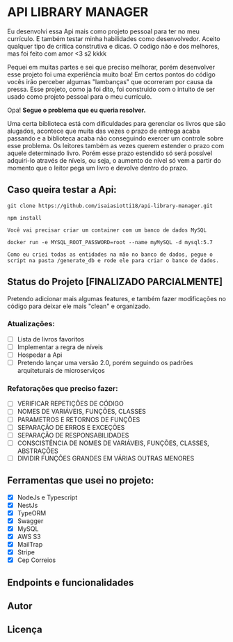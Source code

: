 # API LIBRARY MANAGER

Eu desenvolvi essa Api mais como projeto pessoal para ter no meu currículo. E também testar minha habilidades como desenvolvedor. Aceito qualquer tipo de critica construtiva e dicas. O codigo não e dos melhores, mas foi feito com amor <3 s2 kkkk

Pequei em muitas partes e sei que preciso melhorar, porém desenvolver esse projeto foi uma experiência muito boa! Em certos pontos do código vocês irão perceber algumas "lambanças" que ocorreram por causa da pressa. Esse projeto, como ja foi dito, foi construido com o intuito de ser usado como projeto pessoal para o meu currículo.

Opa! **Segue o problema que eu queria resolver.**

Uma certa biblioteca está com dificuldades para gerenciar os livros que são alugados, acontece que muita das vezes o prazo de entrega acaba passando e a biblioteca acaba não conseguindo exercer um controle sobre esse problema. Os leitores também as vezes querem estender o prazo com aquele determinado livro. Porém esse prazo estendido só será possível adquiri-lo através de níveis, ou seja, o aumento de nível só vem a partir do momento que o leitor pega um livro e devolve dentro do prazo.

## Caso queira testar a Api:

```git
git clone https://github.com/isaiasiotti18/api-library-manager.git

npm install

Você vai precisar criar um container com um banco de dados MySQL

docker run -e MYSQL_ROOT_PASSWORD=root --name myMySQL -d mysql:5.7

Como eu criei todas as entidades na mão no banco de dados, pegue o script na pasta /generate_db e rode ele para criar o banco de dados.
```
## Status do Projeto [FINALIZADO PARCIALMENTE]

Pretendo adicionar mais algumas features, e também fazer modificações no código para deixar ele mais "clean" e organizado.

### Atualizações: 
  - [ ] Lista de livros favoritos
  - [ ] Implementar a regra de níveis
  - [ ] Hospedar a Api
  - [ ] Pretendo lançar uma versão 2.0, porém seguindo os padrões arquiteturais de microserviços

### Refatorações que preciso fazer:
  - [ ] VERIFICAR REPETIÇÕES DE CÓDIGO
  - [ ] NOMES DE VARIÁVEIS, FUNÇÕES, CLASSES
  - [ ] PARAMETROS E RETORNOS DE FUNÇÕES
  - [ ] SEPARAÇÃO DE ERROS E EXCEÇÕES
  - [ ] SEPARAÇÃO DE RESPONSABILIDADES
  - [ ] CONSCISTÊNCIA DE NOMES DE VARIÁVEIS, FUNÇÕES, CLASSES, ABSTRAÇÕES
  - [ ] DIVIDIR FUNÇÕES GRANDES EM VÁRIAS OUTRAS MENORES

## Ferramentas que usei no projeto:

- [x] NodeJs e Typescript
- [x] NestJs
- [x] TypeORM
- [x] Swagger
- [x] MySQL
- [x] AWS S3
- [x] MailTrap
- [x] Stripe
- [x] Cep Correios

## Endpoints e funcionalidades

## Autor

## Licença